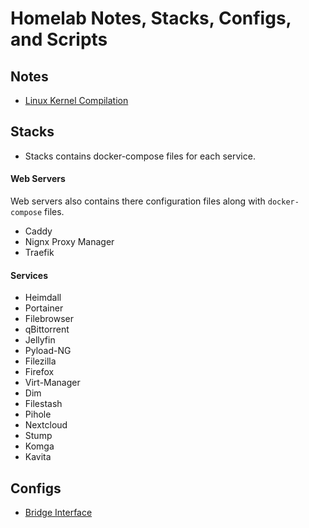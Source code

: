 # Homelab Notes, Stacks, Configs, and Scripts

## Notes
- [Linux Kernel Compilation](Notes/linux_kernel_compilation.md)

## Stacks
- Stacks contains docker-compose files for each service.

#### Web Servers
Web servers also contains there configuration files along with `docker-compose` files.
- Caddy
- Nignx Proxy Manager
- Traefik

#### Services
- Heimdall
- Portainer
- Filebrowser
- qBittorrent
- Jellyfin
- Pyload-NG
- Filezilla
- Firefox
- Virt-Manager
- Dim
- Filestash
- Pihole
- Nextcloud
- Stump
- Komga
- Kavita

## Configs
- [Bridge Interface](Configs/bridge_interface.conf)
